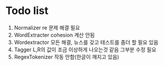 # Todo list

1. Normalizer re 문제 해결 필요
2. WordExtracter cohesion 계산 안됨
3. Wordextractor 모든 해결, 뉴스를 갖고 테스트를 좀더 할 필요 있음
4. Tagger L,R의 값이 조금 이상하게 나오는것 같음 그부분 수정 필요
5. RegexTokenizer 작동 안함(한글이 깨지고 있음)
